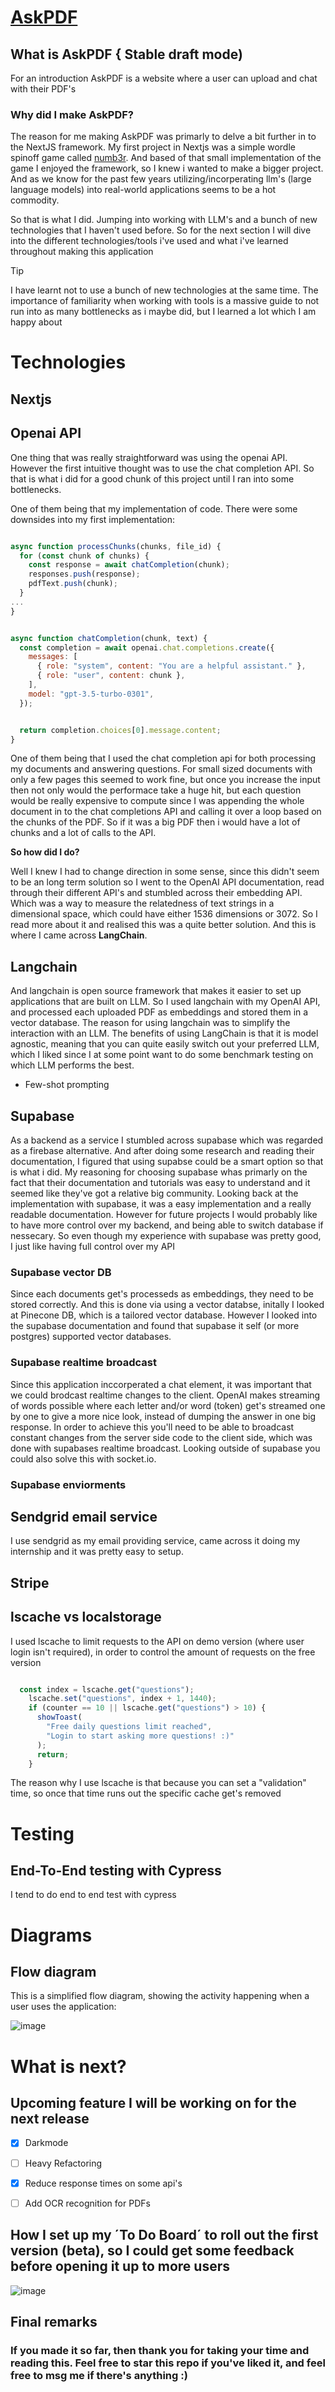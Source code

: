 # [AskPDF](https://askpdfs.io)


## What is AskPDF { Stable draft mode)

For an introduction AskPDF is a website where a user can upload and chat with their PDF's

### Why did I make AskPDF? 

The reason for me making AskPDF was primarly to delve a bit further in to the NextJS framework. My first project in Nextjs was a simple wordle spinoff game called [numb3r](https://numb3r.vercel.app). And based of that small implementation of the game I enjoyed the framework, so I knew i wanted to make a bigger project. And as we know for the past few years utilizing/incorperating llm's (large language models) into real-world applications seems to be a hot commodity. 

So that is what I did. Jumping into working with LLM's and a bunch of new technologies that I haven't used before. So for the next section I will dive into the different technologies/tools i've used and what i've learned throughout making this application

> [!TIP]
> I have learnt not to use a bunch of new technologies at the same time. The importance of familiarity when working with tools is a massive guide to not run into as many bottlenecks as i maybe did, but I learned a lot which I am happy about 


# Technologies

## Nextjs

## Openai API

One thing that was really straightforward was using the openai API. However the first intuitive thought was to use the chat completion API. So that is what i did for a good chunk of this project until I ran into some bottlenecks. 

One of them being that my implementation of code. There were some downsides into my first implementation:

```  js

async function processChunks(chunks, file_id) {
  for (const chunk of chunks) {
    const response = await chatCompletion(chunk);
    responses.push(response);
    pdfText.push(chunk);
  }
...
}


async function chatCompletion(chunk, text) {
  const completion = await openai.chat.completions.create({
    messages: [
      { role: "system", content: "You are a helpful assistant." },
      { role: "user", content: chunk },
    ],
    model: "gpt-3.5-turbo-0301",
  });


  return completion.choices[0].message.content;
}

```

One of them being that I used the chat completion api for both processing my documents and answering questions. For small sized documents with only a few pages this seemed to work fine, but once you increase the input then not only would the performace take a huge hit, but each question would be really expensive to compute since I was appending the whole document in to the chat completions API and calling it over a loop based on the chunks of the PDF. So if it was a big PDF then i would have a lot of chunks and a lot of calls to the API.

__So how did I do?__

Well I knew I had to change direction in some sense, since this didn't seem to be an long term solution so I went to the OpenAI API documentation, read through their different API's and stumbled across their embedding API. Which was a way to measure the relatedness of text strings in a dimensional space, which could have either 1536 dimensions or 3072. So I read more about it and realised this was a quite better solution. And this is where I came across __LangChain__.

## Langchain

And langchain is open source framework that makes it easier to set up applications that are built on LLM. So I used langchain with my OpenAI API, and processed each uploaded PDF as embeddings and stored them in a vector database. The reason for using langchain was to simplify the interaction with an LLM. The benefits of using LangChain is that it is model agnostic, meaning that you can quite easily switch out your preferred LLM, which I liked since I at some point want to do some benchmark testing on which LLM performs the best.


- Few-shot prompting
## Supabase

As a backend as a service I stumbled across supabase which was regarded as a firebase alternative. And after doing some research and reading their documentation, I figured that using supabse could be a smart option so that is what i did. My reasoning for choosing supabase whas primarly on the fact that their documentation and tutorials was easy to understand and it seemed like they've got a relative big community. Looking back at the implementation with supabase, it was a easy implementation and a really readable documentation. However for future projects I would probably like to have more control over my backend, and being able to switch database if nessecary. So even though my experience with supabase was pretty good, I just like having full control over my API

  ### Supabase vector DB

  Since each documents get's processeds as embeddings, they need to be stored correctly. And this is done via using a vector databse, initally I looked at Pinecone DB, which is a tailored vector database. However I looked into the supabase documentation and found that supabase it self (or more postgres) supported vector databases.

### Supabase realtime broadcast

Since this application inccorperated a chat element, it was important that we could brodcast realtime changes to the client. OpenAI makes streaming of words possible where each letter and/or word (token) get's streamed one by one to give a more nice look, instead of dumping the answer in one big response. In order to achieve this you'll need to be able to broadcast constant changes from the server side code to the client side, which was done with supabases realtime broadcast. Looking outside of supabase you could also solve this with socket.io. 

### Supabase enviorments

## Sendgrid email service

I use sendgrid as my email providing service, came across it doing my internship and it was pretty easy to setup. 

## Stripe



## lscache vs localstorage

I used lscache to limit requests to the API on demo version (where user login isn't required), in order to control the amount of requests on the free version

```  js

  const index = lscache.get("questions");
    lscache.set("questions", index + 1, 1440);
    if (counter == 10 || lscache.get("questions") > 10) {
      showToast(
        "Free daily questions limit reached",
        "Login to start asking more questions! :)"
      );
      return;
    }

```
The reason why I use lscache is that because you can set a "validation" time, so once that time runs out the specific cache get's removed

# Testing

## End-To-End testing with Cypress
I tend to do end to end test with cypress

# Diagrams

## Flow diagram

This is a simplified flow diagram, showing the activity happening when a user uses the application: 

![image](https://github.com/Harun8/AskPdf/assets/66841357/fe932c7b-524a-4d29-83b8-47becd372808)


# What is next? 

## Upcoming feature I will be working on for the next release

- [x] Darkmode
- [ ] Heavy Refactoring
- [x] Reduce response times on some api's
- [ ] Add OCR recognition for PDFs


## How I set up my ´To Do Board´ to roll out the first version (beta), so I could get some feedback before opening it up to more users

![image](https://github.com/Harun8/AskPdf/assets/66841357/82900860-52cc-42d3-8e8a-8e226a724e6b)


## Final remarks

### If you made it so far, then thank you for taking your time and reading this. Feel free to star this repo if you've liked it, and feel free to msg me if there's anything :)
